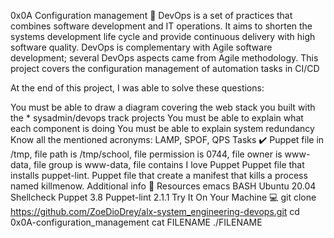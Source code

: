 0x0A Configuration management 🔧
DevOps is a set of practices that combines software development and IT operations. It aims to shorten the systems development life cycle and provide continuous delivery with high software quality. DevOps is complementary with Agile software development; several DevOps aspects came from Agile methodology. This project covers the configuration management of automation tasks in CI/CD

At the end of this project, I was able to solve these questions:

You must be able to draw a diagram covering the web stack you built with the * sysadmin/devops track projects
You must be able to explain what each component is doing
You must be able to explain system redundancy
Know all the mentioned acronyms: LAMP, SPOF, QPS
Tasks ✔️
Puppet file in /tmp, file path is /tmp/school, file permission is 0744, file owner is www-data, file group is www-data, file contains I love Puppet
Puppet file that installs puppet-lint.
Puppet file that create a manifest that kills a process named killmenow.
Additional info 🚧
Resources
emacs
BASH
Ubuntu 20.04
Shellcheck
Puppet 3.8
Puppet-lint 2.1.1
Try It On Your Machine 💻
git clone https://github.com/ZoeDioDrey/alx-system_engineering-devops.git
cd 0x0A-configuration_management
cat FILENAME
./FILENAME

